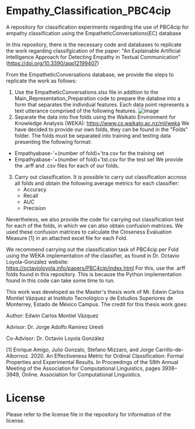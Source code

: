 # Empathy_Classification_PBC4cip

A repository for classification experiments regarding the use of PBC4cip for empathy classification using the EmpatheticConversations(EC) database

In this repository, there is the necessary code and databases to replicate the work regarding classifgication of the paper: "An Explainable Artificial Intelligence Approach for Detecting Empathy in Textual Communication" 
(https://doi.org/10.3390/app12199407) 

From the EmpatheticConversations database, we provide the steps to replicate the work as follows: 

1. Use the EmpatheticConversations.xlsx file in addition to the Main_Representation_Preparation code to prepare the databse into a form that separates the individual features.
   Each data point represents a text utterance comprised of the following features.
   ![image](https://github.com/Dregdael/Empathy_Classification_PBC4cip/assets/43532146/2721e7f8-614b-4dbc-b699-ffa37820a10d)
3. Separate the data into five folds using the Waikato Environment for Knowledge Analysis (WEKA): https://www.cs.waikato.ac.nz/ml/weka
   We have decided to provide our own folds, they can be found in the "Folds" folder.
   The folds must be separated into training and testing data presenting the following format:
  *   Empathyabase-'+(number of fold)+'tra.csv  for the training set
  *   Empathyabase-'+(number of fold)+'tst.csv  for the test set
   We provide the .arff and .csv files for each of our folds.
3. Carry out classification.
   It is possible to carry out classification accross all folds and obtain the following average metrics for each classifier:
    * Accuracy
    * Recall
    * AUC
    * Precision
      
  Nevertheless, we also provide the code for carrying out classification test for each of the folds, in which we can also obtain confusion matrices.
  We used these confusion matrices to calculate the Closeness Evaluation Measure [1] in an attached excel file for each Fold.

  We recommend carrying out the classification task of PBC4cip per Fold using the WEKA implementation of the classifier, as found in Dr. Octavio Loyola-González website: https://octavioloyola.info/papers/PBC4cip/index.html
  For this, use the .arff folds found in this repository. This is because the Python implementation found in this code can take some time to run. 

  This work was developed as the Master's thesis work of Mr. Edwin Carlos Montiel Vázquez at Instituto Tecnológico y de Estudios Superiores de Monterrey, Estado de México Campus. 
  The credit for this thesis work goes: 

  Author: Edwin Carlos Montiel Vázquez

  Advisor: Dr. Jorge Adolfo Ramírez Uresti

  Co-Advisor: Dr. Octavio Loyola González 

   [1] Enrique Amigo, Julio Gonzalo, Stefano Mizzaro, and Jorge Carrillo-de-Albornoz. 2020. An Effectiveness Metric for Ordinal Classification: Formal Properties and Experimental Results. In Proceedings of the 58th Annual Meeting of the Association for Computational Linguistics, pages 3938–3949, Online. Association for Computational Linguistics.

# License
   Please refer to the license file in the repository for information of the license.
